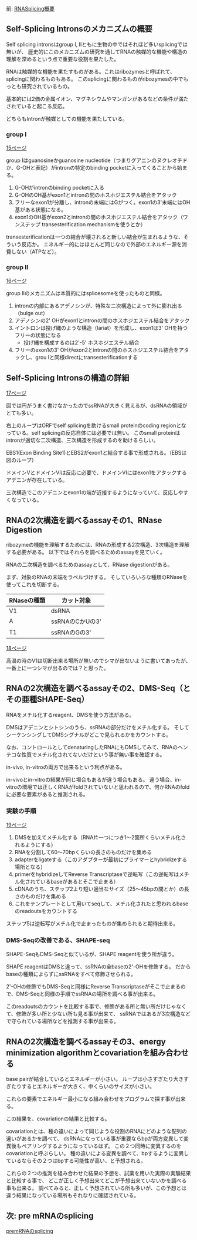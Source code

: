 前: [RNASplicing概要](RNASplicing概要.md)

## Self-Splicing Intronsのメカニズムの概要

Self splicing intronsはgroup I, IIともに生物の中ではそれほど多いsplicingでは無いが、
歴史的にこのメカニズムの研究を通してRNAの触媒的な機能や構造の理解を深めるという点で重要な役割を果たした。

RNAは触媒的な機能を果たすものがある。これはribozymesと呼ばれて、splicingに関わるものもある。
このsplicingに関わるものがribozymesの中でもっとも研究されているもの。

基本的には2価の金属イオン、マグネシウムやマンガンがあるなどの条件が満たされていると起こる反応。

どちらもIntronが触媒としての機能を果たしている。

### group I

[15ページ](https://karino2.github.io/ImageGallery/MolecularBiology728x3.html#lg=1&slide=14)

group Iはguanosineかguanosine nucleotide（つまりグアニンのヌクレオチドか、G-OHと表記）がintronの特定のbinding pocketに入ってくることから始まる。

1. G-OHがintronのbinding pocketに入る
2. G-OHのOH基がexon1とintronの間のホスホジエステル結合をアタック
3. フリーなexon1が分離し、intronの末端にはGがつく。exon1の3'末端にはOH基がある状態になる。
4. exon1のOH基がexon2とintronの間のホスホジエステル結合をアタック（ワンステップ transesterification mechanismを使うとか）

transesterificationは一つの結合が壊されると新しい結合が生まれるような、そういう反応か。
エネルギー的にはほとんど同じなので外部のエネルギー源を消費しない（ATPなど）。

### group II

[16ページ](https://karino2.github.io/ImageGallery/MolecularBiology728x3.html#lg=1&slide=15)

group IIのメカニズムは本質的にはsplicesomeを使ったものと同様。

1. intronの内部にあるアデノシンが、特殊な二次構造によって外に膨れ出る（bulge out）
2. アデノシンの2' OHがexon1とintronの間のホスホジエステル結合をアタック
3. イントロンは投げ縄のような構造（lariat）を形成し、exon1は3' OHを持つフリーの状態になる
    - 投げ縄を構成するのは2'-5' ホスホジエステル結合
4. フリーのexon1の3' OHがexon2とintronの間のホスホジエステル結合をアタックし、grou Iと同様directにtransesterificationする

## Self-Splicing Intronsの構造の詳細

[17ページ](https://karino2.github.io/ImageGallery/MolecularBiology728x3.html#lg=1&slide=16)

図では円がうまく書けなかったのでssRNAが大きく見えるが、dsRNAの領域がとても多い。

右上のループはORFでself splicingを助けるsmall proteinのcoding regionとなっている。self splicingの反応自体には必要では無い。
このsmall proteinはintronが適切な二次構造、三次構造を形成するのを助けるらしい。

EBS1(Exon Binding Site1)とEBS2がexon1と結合する事で形成される。（EBSは図のループ）

ドメインVとドメインVIは反応に必要で、ドメインVIにはexon1をアタックするアデニンが存在している。

三次構造でこのアデニンとexon1の端が近接するようになっていて、反応しやすくなっている。

## RNAの2次構造を調べるassayその1、RNase Digestion

ribozymeの機能を理解するためには、RNAの形成する2次構造、3次構造を理解する必要がある。
以下ではそれらを調べるためのassayを見ていく。

RNAの二次構造を調べるためのassayとして、RNase digestionがある。

まず、対象のRNAの末端をラベルづけする。
そしていろいろな種類のRNaseを使ってこれを切断する。

| RNaseの種類 | カット対象 |
| ---- | ---- |
| V1 | dsRNA |
| A | ssRNAのCかUの3' |
| T1 | ssRNAのGの3' |

[18ページ](https://karino2.github.io/ImageGallery/MolecularBiology728x3.html#lg=1&slide=17)

高温の時のV1は切断出来る場所が無いのでシマが出ないように書いてあったが、
一番上に一つシマが出るのでは？と思った。

## RNAの2次構造を調べるassayその2、DMS-Seq（とその亜種SHAPE-Seq）

RNAをメチル化するreagent、DMSを使う方法がある。

DMSはアデニンとシトシンのうち、ssRNAの部分だけをメチル化する。
そしてシーケンシングしてDMSシグナルがどこで見られるかをカウントする。

なお、コントロールとしてdenaturingしたRNAにもDMSしてみて、RNAのヘンテコな性質でメチル化されてないだけという事が無い事を確認する。

in-vivo, in-vitroの両方で出来るという利点がある。

in-vivoとin-vitroの結果が同じ場合もあるが違う場合もある。
違う場合、in-vitroの環境では正しくRNAがfoldされていないと思われるので、何かRNAのfoldに必要な要素があると推測される。

### 実験の手順

[19ページ](https://karino2.github.io/ImageGallery/MolecularBiology728x3.html#lg=1&slide=18)

1. DMSを加えてメチル化する（RNA片一つにつき1〜2箇所くらいメチル化されるようにする）
2. RNAを分割して60〜70bpくらいの長さのものだけを集める
3. adapterをligateする（このアダプターが最初にプライマーとhybridizeする場所となる）
4. primerをhybridizeしてReverse Transcriptaseで逆転写（この逆転写はメチル化されているbaseがあるとそこで止まる）
5. cDNAのうち、ステップ2より短い適当なサイズ（25〜45bpの間とか）の長さのものだけを集める
6. これをテンプレートとして用いてseqして、メチル化されたと思われるbaseのreadoutsをカウントする

ステップ5は逆転写がメチル化で止まったものが集められると期待出来る。

### DMS-Seqの改善である、SHAPE-seq

SHAPE-SeqもDMS-Seqと似ているが、SHAPE reagentを使う所が違う。

SHAPE reagentはDMSと違って、ssRNAの全baseの2'-OHを修飾する。
だからbaseの種類によらずにssRNAをすべて修飾させられる。

2'-OHの修飾でもDMS-Seqと同様にReverse Transcriptaseがそこで止まるので、DMS-Seqと同様の手順でssRNAの場所を調べる事が出来る。

このreadoutsのカウントを比較する事で、修飾がある所と無い所だけじゃなくて、修飾が多い所と少ない所も見る事が出来て、
ssRNAではあるが3次構造などで守られている場所などを推測する事が出来る。

## RNAの2次構造を調べるassayその3、energy minimization algorithmとcovariationを組み合わせる

base pairが結合しているとエネルギーが小さい。
ループは小さすぎたり大きすぎたりするとエネルギーが大きく、中くらいのサイズが小さい。

これらの要素でエネルギー最小になる組み合わせをプログラムで探す事が出来る。

この結果を、covariationの結果と比較する。

covariationとは、種の違いによって同じような役割のRNAにどのような配列の違いがあるかを調べて、
dsRNAになっている事が重要ならbpが両方変異して変異後もペアリングするようになっているはず。
この２つ同時に変異するのをcovariationと呼ぶらしい。
種の違いによる変異を調べて、bpするように変異しているならその２つはbpする可能性が高い、と予想される。

これらの２つの推測を組み合わせた結果の予想を、試薬を用いた実際の実験結果と比較する事で、
どこが正しく予想出来てどこが予想出来ていないかを調べる事も出来る。
調べてみると、正しく予想されている所も多いが、この予想とは違う結果になっている場所もそれなりに確認されている。

## 次: pre mRNAのsplicing

[premRNAのsplicing](premRNAのsplicing.md)